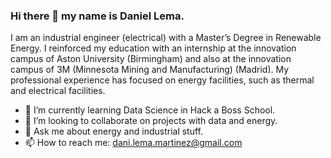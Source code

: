 ### Hi there 👋 my name is Daniel Lema.

I am an industrial engineer (electrical) with a Master’s Degree in Renewable Energy. I reinforced my education with an internship at the innovation campus of Aston University (Birmingham) and also at the innovation campus of 3M (Minnesota Mining and Manufacturing) (Madrid).
My professional experience has focused on energy facilities, such as thermal and electrical facilities.

- 🌱 I’m currently learning Data Science in Hack a Boss School.
- 👯 I’m looking to collaborate on projects with data and energy.
- 💬 Ask me about energy and industrial stuff.
- 📫 How to reach me: dani.lema.martinez@gmail.com
